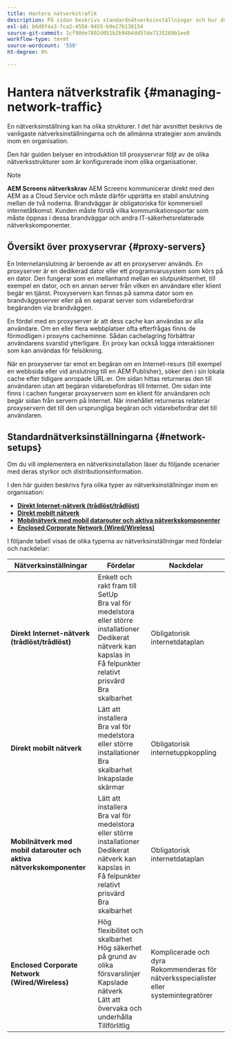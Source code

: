 ```yaml
---
title: Hantera nätverkstrafik
description: På sidan beskrivs standardnätverksinställningar och hur du hanterar nätverkstrafik.
exl-id: b6d8f4a3-fca2-4556-9455-b9e27b138154
source-git-commit: 1cf90de7892d051b2b94b4dd57de7135269b1ee8
workflow-type: tm+mt
source-wordcount: '550'
ht-degree: 0%

---
```


# Hantera nätverkstrafik {#managing-network-traffic}

En nätverksinställning kan ha olika strukturer. I det här avsnittet beskrivs de vanligaste nätverksinställningarna och de allmänna strategier som används inom en organisation.

Den här guiden belyser en introduktion till proxyservrar följt av de olika nätverksstrukturer som är konfigurerade inom olika organisationer.

>[!NOTE]
>**AEM Screens nätverkskrav**
>AEM Screens kommunicerar direkt med den AEM as a Cloud Service och måste därför upprätta en stabil anslutning mellan de två noderna. Brandväggar är obligatoriska för kommersiell internetåtkomst. Kunden måste förstå vilka kommunikationsportar som måste öppnas i dessa brandväggar och andra IT-säkerhetsrelaterade nätverkskomponenter.

## Översikt över proxyservrar {#proxy-servers}

En Internetanslutning är beroende av att en proxyserver används. En proxyserver är en dedikerad dator eller ett programvarusystem som körs på en dator. Den fungerar som en mellanhand mellan en slutpunktsenhet, till exempel en dator, och en annan server från vilken en användare eller klient begär en tjänst. Proxyservern kan finnas på samma dator som en brandväggsserver eller på en separat server som vidarebefordrar begäranden via brandväggen.

En fördel med en proxyserver är att dess cache kan användas av alla användare. Om en eller flera webbplatser ofta efterfrågas finns de förmodligen i proxyns cacheminne. Sådan cachelagring förbättrar användarens svarstid ytterligare. En proxy kan också logga interaktionen som kan användas för felsökning.

När en proxyserver tar emot en begäran om en Internet-resurs (till exempel en webbsida eller vid anslutning till en AEM Publisher), söker den i sin lokala cache efter tidigare anropade URL:er. Om sidan hittas returneras den till användaren utan att begäran vidarebefordras till Internet. Om sidan inte finns i cachen fungerar proxyservern som en klient för användaren och begär sidan från servern på Internet. När innehållet returneras relaterar proxyservern det till den ursprungliga begäran och vidarebefordrar det till användaren.

## Standardnätverksinställningarna {#network-setups}

Om du vill implementera en nätverksinstallation läser du följande scenarier med deras styrkor och distributionsinformation.

I den här guiden beskrivs fyra olika typer av nätverksinställningar inom en organisation:

* **[Direkt Internet-nätverk (trådlöst/trådlöst)](/help/using/direct-internet-network.md)**
* **[Direkt mobilt nätverk](/help/using/mobile-network.md)**
* **[Mobilnätverk med mobil datarouter och aktiva nätverkskomponenter](/help/using/mobile-network-router.md)**
* **[Enclosed Corporate Network (Wired/Wireless)](/help/using/enclosed-corporate-network.md)**

I följande tabell visas de olika typerna av nätverksinställningar med fördelar och nackdelar:

| Nätverksinställningar | Fördelar | Nackdelar |
|--- |--- |--- |
| **Direkt Internet-nätverk (trådlöst/trådlöst)** | Enkelt och rakt fram till SetUp<br>Bra val för medelstora eller större installationer<br>Dedikerat nätverk kan kapslas in<br>Få felpunkter<br>relativt prisvärd<br>Bra skalbarhet | Obligatorisk internetdataplan |
| **Direkt mobilt nätverk** | Lätt att installera<br>Bra val för medelstora eller större installationer<br>Bra skalbarhet<br>Inkapslade skärmar | Obligatorisk internetuppkoppling |
| **Mobilnätverk med mobil datarouter och aktiva nätverkskomponenter** | Lätt att installera<br>Bra val för medelstora eller större installationer<br>Dedikerat nätverk kan kapslas in<br>Få felpunkter<br>relativt prisvärd<br>Bra skalbarhet | Obligatorisk internetdataplan |
| **Enclosed Corporate Network (Wired/Wireless)** | Hög flexibilitet och skalbarhet<br>Hög säkerhet på grund av olika försvarslinjer<br>Kapslade nätverk<br>Lätt att övervaka och underhålla<br>Tillförlitlig | Komplicerade och dyra<br>Rekommenderas för nätverksspecialister eller systemintegratörer |
